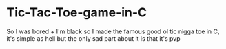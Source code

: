 # Tic-Tac-Toe-game-in-C
So I was bored + I'm black so I made the famous good ol tic nigga toe in C, it's simple as hell but the only sad part about it is that it's pvp
